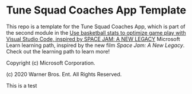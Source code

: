 # Tune Squad Coaches App Template

This repo is a template for the Tune Squad Coaches App, which is part of the second module in the 
[Use basketball stats to optimize game play with Visual Studio Code, inspired by SPACE JAM: A NEW LEGACY](https://aka.ms/ExploreSportsWithCode/) Microsoft Learn learning path, inspired by the new film *Space Jam: A New Legacy*. Check out the learning path to learn more!

Copyright (c) Microsoft Corporation.

(c) 2020 Warner Bros. Ent. All Rights Reserved.

This is a test